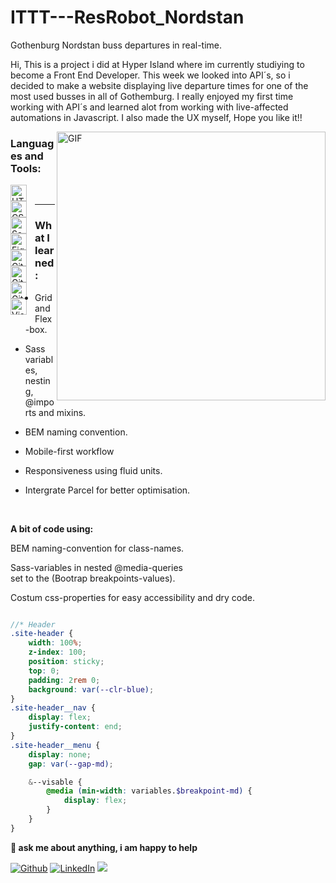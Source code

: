 # ITTT---ResRobot_Nordstan
Gothenburg Nordstan buss departures in real-time.

Hi, This is a project i did at Hyper Island where im currently studiying to become a Front End Developer. This week we looked into API´s, so i decided to make a website displaying live departure times for one of the most used busses in all of Gothemburg.
I really enjoyed my first time working with API´s and learned alot from working with live-affected automations in Javascript. I also made the UX myself, Hope you like it!!




  <img align="right" alt="GIF" src="https://github.com/OskarSollenberg/fed25-fundamentals-mtv/assets/122973984/e5992fcb-1e75-4a48-8aa0-dd0afd1329b8" width="430"/>




### Languages and Tools:


<img align="left" alt="HTML5" width="26px" src="https://cdn.jsdelivr.net/gh/devicons/devicon/icons/html5/html5-original.svg" style="padding-right:10px;" />
<img align="left" alt="CSS3" width="26px" src="https://cdn.jsdelivr.net/gh/devicons/devicon/icons/css3/css3-original.svg" style="padding-right:10px;" />
<img align="left" alt="Sass" width="26px" src="https://cdn.jsdelivr.net/gh/devicons/devicon/icons/sass/sass-original.svg" style="padding-right:10px;" />
<img align="left" alt="Figma" width="26px" src="https://i.pinimg.com/originals/66/8c/cc/668cccb3f734f342e07c0185e6d9a975.png" style="padding-right:10px;" />
<img align="left" alt="Git" width="26px" src="https://cdn.jsdelivr.net/gh/devicons/devicon/icons/git/git-original.svg" style="padding-right:10px;" />
<img align="left" alt="GitHub" width="26px" src="https://user-images.githubusercontent.com/3369400/139448065-39a229ba-4b06-434b-bc67-616e2ed80c8f.png" style="padding-right:10px;" />
<img align="left" alt="GitHub" width="26px" src="https://seeklogo.com/images/N/netlify-logo-758722CDF4-seeklogo.com.png" style="padding-right:10px;" />
<img align="left" alt="Visual Studio Code" width="26px" src="https://cdn.jsdelivr.net/gh/devicons/devicon/icons/vscode/vscode-original.svg" style="padding-right:10px;" />

<br />

---
### What I learned:

- Grid and Flex-box.

- Sass variables, nesting, @imports and mixins.

- BEM naming convention.

- Mobile-first workflow

- Responsiveness using fluid units. 

- Intergrate Parcel for better optimisation.


<!--STRAT_SECTION:code-->

<br>

**A bit of code using:**

BEM naming-convention for class-names.
  
Sass-variables in nested @media-queries  
  set to the (Bootrap breakpoints-values).

Costum css-properties for easy accessibility
  and dry code.
  
```scss

//* Header
.site-header {
    width: 100%;
    z-index: 100;
    position: sticky;
    top: 0;
    padding: 2rem 0;
    background: var(--clr-blue);
}
.site-header__nav {
    display: flex;
    justify-content: end;
}
.site-header__menu {
    display: none;
    gap: var(--gap-md);

    &--visable {
        @media (min-width: variables.$breakpoint-md) {
            display: flex;
        }
    }
}
```

**💬 ask me about anything, i am happy to help**

<p>
<a href="https://github.com/thmsgbrt" target="_blank"><img alt="Github" src="https://img.shields.io/badge/GitHub-%2312100E.svg?&style=for-the-badge&logo=Github&logoColor=white" /></a> 
<a href="https://www.linkedin.com/in/thomas-guibert" target="_blank"><img alt="LinkedIn" src="https://img.shields.io/badge/linkedin-%230077B5.svg?&style=for-the-badge&logo=linkedin&logoColor=white" /></a>
<a href="https://www.instagram.com/mokkapps/"><img src="https://img.shields.io/badge/instagram-%23E4405F.svg?&style=for-the-badge&logo=instagram&logoColor=white"></a>
</p>

